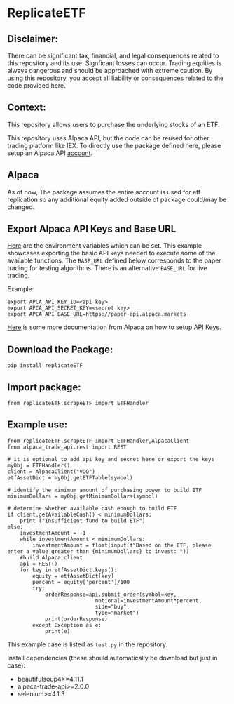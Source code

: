 # ReplicateETF

## Disclaimer:
There can be significant tax, financial, and legal consequences related to this repository and its use.
Signficant losses can occur. Trading equities is always dangerous and should be approached with extreme caution.
By using this repository, you accept all liability or consequences related to the code provided here.

## Context:
This repository allows users to purchase the underlying stocks of an ETF.

This repository uses Alpaca API, but the code can be reused for other trading platform like IEX. To directly
use the package defined here, please setup an Alpaca API [account](https://alpaca.markets/docs/).

## Alpaca
As of now, The package assumes the entire account is used for etf replication so any
additional equity added outside of package could/may be changed.
## Export Alpaca API Keys and Base URL
[Here](https://github.com/alpacahq/alpaca-trade-api-python#alpaca-environment-variables) are the environment variables which can be set.
This example showcases exporting the basic API keys needed to execute some of the available functions. The `BASE_URL` defined below corresponds to the paper trading for testing algorithms. There is an alternative `BASE_URL` for live trading.

Example:
```
export APCA_API_KEY_ID=<api key>
export APCA_API_SECRET_KEY=<secret key>
export APCA_API_BASE_URL=https://paper-api.alpaca.markets
```

[Here](https://alpaca.markets/deprecated/docs/api-documentation/how-to/) is some more documentation from Alpaca on how to setup API Keys.

## Download the Package:
```
pip install replicateETF
```

## Import package:
```
from replicateETF.scrapeETF import ETFHandler
```

## Example use:
```
from replicateETF.scrapeETF import ETFHandler,AlpacaClient
from alpaca_trade_api.rest import REST

# it is optional to add api key and secret here or export the keys
myObj = ETFHandler()
client = AlpacaClient("VOO")
etfAssetDict = myObj.getETFTable(symbol)

# identify the mimimum amount of purchasing power to build ETF
minimumDollars = myObj.getMinimumDollars(symbol)

# determine whether available cash enough to build ETF
if client.getAvailableCash() < minimumDollars:
    print ("Insufficient fund to build ETF")
else:
    investmentAmount = -1
    while investmentAmount < minimumDollars:
        investmentAmount = float(input(f"Based on the ETF, please enter a value greater than {minimumDollars} to invest: "))
    #build Alpaca client
    api = REST()
    for key in etfAssetDict.keys():
        equity = etfAssetDict[key]
        percent = equity['percent']/100
        try:
            orderResponse=api.submit_order(symbol=key, 
                            notional=investmentAmount*percent, 
                            side="buy",
                            type="market")
            print(orderResponse)
        except Exception as e:
            print(e)
```

This example case is listed as `test.py` in the repository.

Install dependencies (these should automatically be download but just in case):
- beautifulsoup4>=4.11.1
- alpaca-trade-api>=2.0.0
- selenium>=4.1.3
